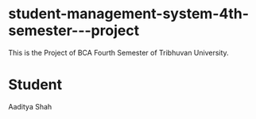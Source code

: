 # student-management-system-4th-semester---project
This is the Project of BCA Fourth Semester of Tribhuvan University.

# Student
Aaditya Shah